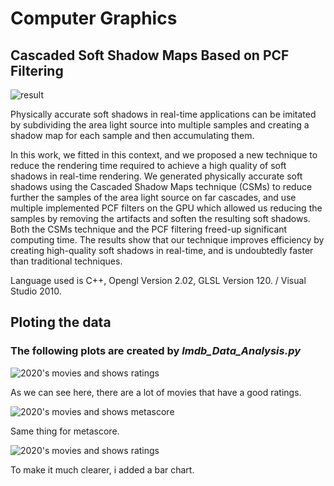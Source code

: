 # Computer Graphics
## Cascaded Soft Shadow Maps Based on PCF Filtering

![result](3_16.png) 

Physically accurate soft shadows in real-time applications can be imitated by subdividing the area light source into multiple samples and creating a shadow map for each sample and then accumulating them. 

In this work, we fitted in this context, and we proposed a new technique to reduce the rendering time required to achieve a high quality of soft shadows in real-time rendering. We generated physically accurate soft shadows using the Cascaded Shadow Maps technique (CSMs) to reduce further the samples of the area light source on far cascades, and use multiple implemented PCF filters on the GPU which allowed us reducing the samples by removing the artifacts and soften the resulting soft shadows. Both the CSMs technique and the PCF filtering freed-up significant computing time. The results show that our technique improves efficiency by creating high-quality soft shadows in real-time, and is undoubtedly faster than traditional techniques.

Language used is C++, Opengl Version 2.02, GLSL Version 120. / Visual Studio 2010.

<h2> Ploting the data
  
### The following plots are created by *Imdb_Data_Analysis.py*
  
![2020's movies and shows ratings](Images/2020sMoviesAndShowsRatings.png)  
 
  As we can see here, there are a lot of movies that have a good ratings.
 
![2020's movies and shows metascore](Images/2020sMoviesAndShowsMetascore.png) 
 
  Same thing for metascore.
 
  ![2020's movies and shows ratings](Images/2020sMoviesAndShowsRatingsBar.png) 
  
  To make it much clearer, i added a bar chart.
  
  

